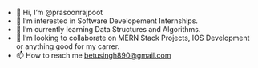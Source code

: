 - 👋 Hi, I’m @prasoonrajpoot
- 👀 I’m interested in Software Developement Internships.
- 🌱 I’m currently learning Data Structures and Algorithms.
- 💞️ I’m looking to collaborate on MERN Stack Projects, IOS Development or anything good for my carrer.
- 📫 How to reach me betusingh890@gmail.com

<!---
prasoonrajpoot/prasoonrajpoot is a ✨ special ✨ repository because its `README.md` (this file) appears on your GitHub profile.
You can click the Preview link to take a look at your changes.
--->

